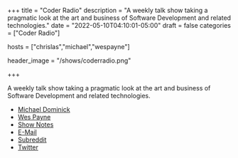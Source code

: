 +++
title = "Coder Radio"
description = "A weekly talk show taking a pragmatic look at the art and business of Software Development and related technologies."
date = "2022-05-10T04:10:01-05:00"
draft = false
categories = ["Coder Radio"]

hosts = ["chrislas","michael","wespayne"]

header_image = "/shows/coderradio.png"

+++

A weekly talk show taking a pragmatic look at the art and business of Software Development and related technologies.

<ul>
  <li><a href="https://coder.show/hosts/michael">Michael Dominick</a></li>
  <li><a href="https://coder.show/hosts/wespayne">Wes Payne</a></li>
  <li><a href="https://coder.show">Show Notes</a></li>
  <li><a href="https://www.jupiterbroadcasting.com/contact/">E-Mail</a></li>
  <li><a href="https://www.reddit.com/r/coderradio">Subreddit</a></li>
  <li><a href="https://twitter.com/coderradioshow">Twitter</a></li>
</ul>
